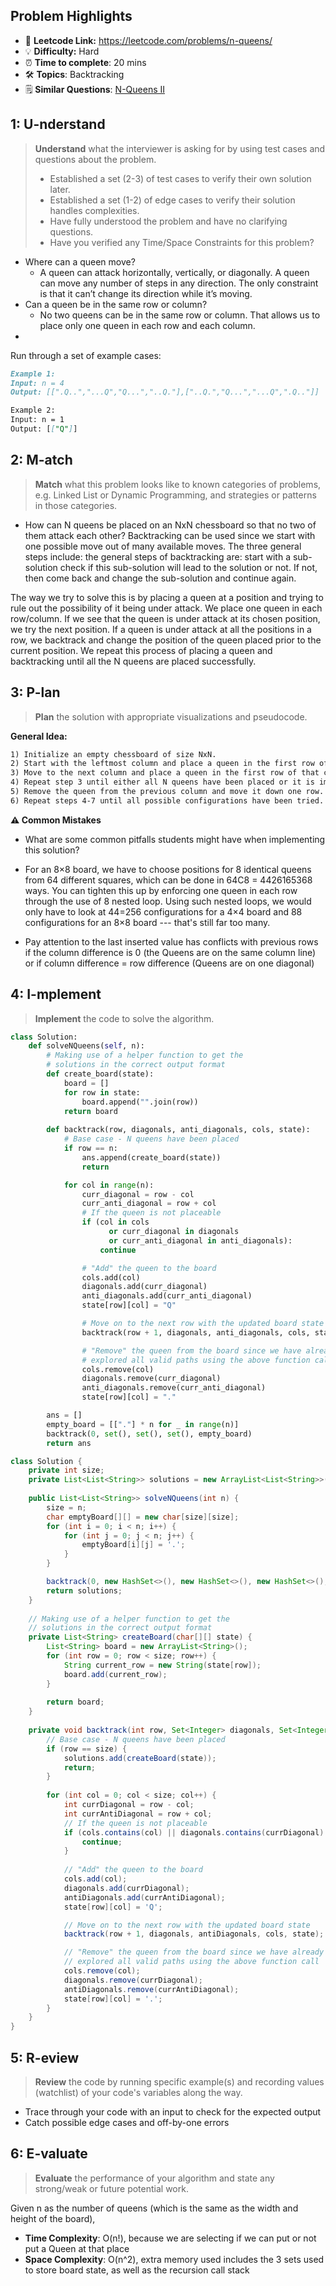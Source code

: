 ## Problem Highlights

* 🔗 **Leetcode Link:** <https://leetcode.com/problems/n-queens/>
* 💡 **Difficulty:** Hard
* ⏰ **Time to complete**: 20 mins
* 🛠️ **Topics**: Backtracking
* 🗒️ **Similar Questions**: [N-Queens II](https://leetcode.com/problems/n-queens-ii/)
    
## 1: U-nderstand
 
> **Understand** what the interviewer is asking for by using test cases and questions about the problem.
> 
> - Established a set (2-3) of test cases to verify their own solution later.
> - Established a set (1-2) of edge cases to verify their solution handles complexities.
> - Have fully understood the problem and have no clarifying questions.
> - Have you verified any Time/Space Constraints for this problem?

- Where can a queen move?
  - A queen can attack horizontally, vertically, or diagonally. A queen can move any number of steps in any direction. The only constraint is that it can’t change its direction while it’s moving. 
- Can a queen be in the same row or column?
  - No two queens can be in the same row or column. That allows us to place only one queen in each row and each column.  
- 

Run through a set of example cases:

```markdown
Example 1:
Input: n = 4
Output: [[".Q..","...Q","Q...","..Q."],["..Q.","Q...","...Q",".Q.."]]

Example 2:
Input: n = 1
Output: [["Q"]]
```   
    
## 2: M-atch

<!-- See https://docs.google.com/document/d/1hYT1hoOJ6pFIt8A5q-PIZmYP7pB4WqlzyUJgFx9x2mY/edit#heading=h.ya2de4n4zsds for list of algorithms based on question type-->

> **Match** what this problem looks like to known categories of problems, e.g. Linked List or Dynamic Programming, and strategies or patterns in those categories.

* How can N queens be placed on an NxN chessboard so that no two of them attack each other? Backtracking can be used since we start with one pos­si­ble move out of many avail­able moves. The three general steps include: the general steps of backtracking are: start with a sub-solution
check if this sub-solution will lead to the solution or not. If not, then come back and change the sub-solution and continue again.

The way we try to solve this is by placing a queen at a position and trying to rule out the possibility of it being under attack. We place one queen in each row/column. If we see that the queen is under attack at its chosen position, we try the next position. If a queen is under attack at all the positions in a row, we backtrack and change the position of the queen placed prior to the current position. We repeat this process of placing a queen and backtracking until all the N queens are placed successfully.



## 3: P-lan

> **Plan** the solution with appropriate visualizations and pseudocode.

**General Idea:** 

```markdown
1) Initialize an empty chessboard of size NxN.
2) Start with the leftmost column and place a queen in the first row of that column.
3) Move to the next column and place a queen in the first row of that column.
4) Repeat step 3 until either all N queens have been placed or it is impossible to place a queen in the current column without violating the rules of the problem. If all N queens have been placed, print the solution. If it is not possible to place a queen in the current column without violating the rules of the problem, backtrack to the previous column.
5) Remove the queen from the previous column and move it down one row.
6) Repeat steps 4-7 until all possible configurations have been tried.
```

**⚠️ Common Mistakes**

* What are some common pitfalls students might have when implementing this solution?

* For an 8×8 board, we have to choose positions for 8 identical queens from 64  different squares, which can be done in 64C8 = 4426165368 ways. You can tighten this up by enforcing one queen in each row through the use of 8 nested loop. Using such nested loops, we would only have to look at 44=256 configurations for a 4×4 board and 88 configurations for an 8×8 board --- that's still far too many. 

* Pay attention to the last inserted value has conflicts with previous rows if the column difference is 0 (the Queens are on the same column line) or if column difference = row difference (Queens are on one diagonal)

## 4: I-mplement

> **Implement** the code to solve the algorithm.

```python
class Solution:
    def solveNQueens(self, n):
        # Making use of a helper function to get the
        # solutions in the correct output format
        def create_board(state):
            board = []
            for row in state:
                board.append("".join(row))
            return board
        
        def backtrack(row, diagonals, anti_diagonals, cols, state):
            # Base case - N queens have been placed
            if row == n:
                ans.append(create_board(state))
                return

            for col in range(n):
                curr_diagonal = row - col
                curr_anti_diagonal = row + col
                # If the queen is not placeable
                if (col in cols 
                      or curr_diagonal in diagonals 
                      or curr_anti_diagonal in anti_diagonals):
                    continue

                # "Add" the queen to the board
                cols.add(col)
                diagonals.add(curr_diagonal)
                anti_diagonals.add(curr_anti_diagonal)
                state[row][col] = "Q"

                # Move on to the next row with the updated board state
                backtrack(row + 1, diagonals, anti_diagonals, cols, state)

                # "Remove" the queen from the board since we have already
                # explored all valid paths using the above function call
                cols.remove(col)
                diagonals.remove(curr_diagonal)
                anti_diagonals.remove(curr_anti_diagonal)
                state[row][col] = "."

        ans = []
        empty_board = [["."] * n for _ in range(n)]
        backtrack(0, set(), set(), set(), empty_board)
        return ans
```
```java
class Solution {
    private int size;
    private List<List<String>> solutions = new ArrayList<List<String>>();
    
    public List<List<String>> solveNQueens(int n) {
        size = n;
        char emptyBoard[][] = new char[size][size];
        for (int i = 0; i < n; i++) {
            for (int j = 0; j < n; j++) {
                emptyBoard[i][j] = '.';
            }
        }

        backtrack(0, new HashSet<>(), new HashSet<>(), new HashSet<>(), emptyBoard);
        return solutions;
    }
    
    // Making use of a helper function to get the
    // solutions in the correct output format
    private List<String> createBoard(char[][] state) {
        List<String> board = new ArrayList<String>();
        for (int row = 0; row < size; row++) {
            String current_row = new String(state[row]);
            board.add(current_row);
        }
        
        return board;
    }
    
    private void backtrack(int row, Set<Integer> diagonals, Set<Integer> antiDiagonals, Set<Integer> cols, char[][] state) {
        // Base case - N queens have been placed
        if (row == size) {
            solutions.add(createBoard(state));
            return;
        }
        
        for (int col = 0; col < size; col++) {
            int currDiagonal = row - col;
            int currAntiDiagonal = row + col;
            // If the queen is not placeable
            if (cols.contains(col) || diagonals.contains(currDiagonal) || antiDiagonals.contains(currAntiDiagonal)) {
                continue;    
            }
            
            // "Add" the queen to the board
            cols.add(col);
            diagonals.add(currDiagonal);
            antiDiagonals.add(currAntiDiagonal);
            state[row][col] = 'Q';

            // Move on to the next row with the updated board state
            backtrack(row + 1, diagonals, antiDiagonals, cols, state);

            // "Remove" the queen from the board since we have already
            // explored all valid paths using the above function call
            cols.remove(col);
            diagonals.remove(currDiagonal);
            antiDiagonals.remove(currAntiDiagonal);
            state[row][col] = '.';
        }
    }
}
```
    
## 5: R-eview

> **Review** the code by running specific example(s) and recording values (watchlist) of your code's variables along the way.

- Trace through your code with an input to check for the expected output
- Catch possible edge cases and off-by-one errors

## 6: E-valuate

> **Evaluate** the performance of your algorithm and state any strong/weak or future potential work.


Given n as the number of queens (which is the same as the width and height of the board),

* **Time Complexity**: O(n!), because we are selecting if we can put or not put a Queen at that place
* **Space Complexity**: O(n^2), extra memory used includes the 3 sets used to store board state, as well as the recursion call stack
